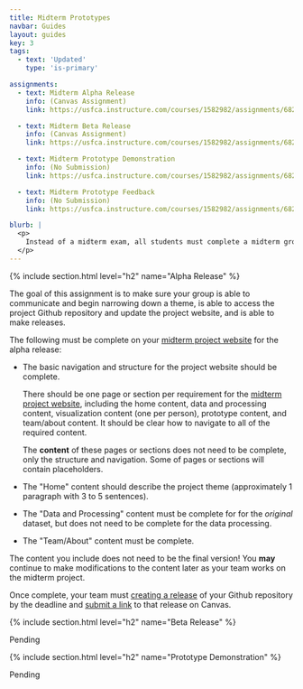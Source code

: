 ```yaml
---
title: Midterm Prototypes
navbar: Guides
layout: guides
key: 3
tags:
  - text: 'Updated'
    type: 'is-primary'

assignments:
  - text: Midterm Alpha Release
    info: (Canvas Assignment)
    link: https://usfca.instructure.com/courses/1582982/assignments/6821963

  - text: Midterm Beta Release
    info: (Canvas Assignment)
    link: https://usfca.instructure.com/courses/1582982/assignments/6821964

  - text: Midterm Prototype Demonstration
    info: (No Submission)
    link: https://usfca.instructure.com/courses/1582982/assignments/6822053

  - text: Midterm Prototype Feedback
    info: (No Submission)
    link: https://usfca.instructure.com/courses/1582982/assignments/6821971

blurb: |
  <p>
    Instead of a midterm exam, all students must complete a midterm group project. This guide explains the requirements for the midterm project prototypes, including the alpha and beta releases. See the <a href="/guides/projects/midterm-project.html">Midterm Project</a> page for more details on other requirements.
  </p>
---
```


{% include section.html level="h2" name="Alpha Release" %}

The goal of this assignment is to make sure your group is able to communicate and begin narrowing down a theme, is able to access the project Github repository and update the project website, and is able to make releases.

The following must be complete on your [midterm project website](midterm-website.html) for the alpha release:

  - The basic navigation and structure for the project website should be complete.

      There should be one page or section per requirement for the [midterm project website](midterm-website.html), including the home content, data and processing content, visualization content (one per person), prototype content, and team/about content. It should be clear how to navigate to all of the required content.

      The **content** of these pages or sections does not need to be complete, only the structure and navigation. Some of pages or sections will contain placeholders.

  - The "Home" content should describe the project theme (approximately 1 paragraph with 3 to 5 sentences).

  - The "Data and Processing" content must be complete for for the *original* dataset, but does not need to be complete for the data processing.

  - The "Team/About" content must be complete.

The content you include does not need to be the final version! You **may** continue to make modifications to the content later as your team works on the midterm project.

Once complete, your team must [creating a release](midterm-website.html#creating-releases) of your Github repository by the deadline and [submit a link]((https://usfca.instructure.com/courses/1582982/assignments/6821963)) to that release on Canvas.

{% include section.html level="h2" name="Beta Release" %}

Pending

{% include section.html level="h2" name="Prototype Demonstration" %}

Pending

